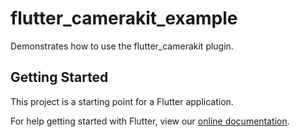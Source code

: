 # flutter_camerakit_example

Demonstrates how to use the flutter_camerakit plugin.

## Getting Started

This project is a starting point for a Flutter application.

For help getting started with Flutter, view our 
[online documentation](https://flutter.io/docs).
